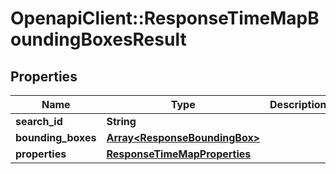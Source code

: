 # OpenapiClient::ResponseTimeMapBoundingBoxesResult

## Properties
Name | Type | Description | Notes
------------ | ------------- | ------------- | -------------
**search_id** | **String** |  | 
**bounding_boxes** | [**Array&lt;ResponseBoundingBox&gt;**](ResponseBoundingBox.md) |  | 
**properties** | [**ResponseTimeMapProperties**](ResponseTimeMapProperties.md) |  | 


